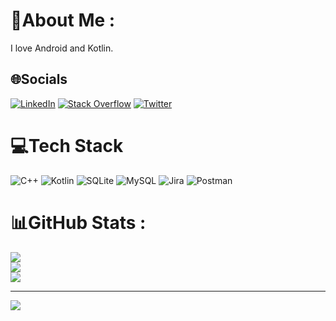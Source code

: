 # 💫About Me :
I love Android and Kotlin.

## 🌐Socials
[![LinkedIn](https://img.shields.io/badge/LinkedIn-%230077B5.svg?logo=linkedin&logoColor=white)](https://linkedin.com/in/https://www.linkedin.com/in/hesamnaderi/) [![Stack Overflow](https://img.shields.io/badge/-Stackoverflow-FE7A16?logo=stack-overflow&logoColor=white)](https://stackoverflow.com/users/18179280) [![Twitter](https://img.shields.io/badge/Twitter-%231DA1F2.svg?logo=Twitter&logoColor=white)](https://twitter.com/https://twitter.com/hesam_naderi) 

# 💻Tech Stack
![C++](https://img.shields.io/badge/c++-%2300599C.svg?style=for-the-badge&logo=c%2B%2B&logoColor=white) ![Kotlin](https://img.shields.io/badge/kotlin-%230095D5.svg?style=for-the-badge&logo=kotlin&logoColor=white) ![SQLite](https://img.shields.io/badge/sqlite-%2307405e.svg?style=for-the-badge&logo=sqlite&logoColor=white) ![MySQL](https://img.shields.io/badge/mysql-%2300f.svg?style=for-the-badge&logo=mysql&logoColor=white) ![Jira](https://img.shields.io/badge/jira-%230A0FFF.svg?style=for-the-badge&logo=jira&logoColor=white) ![Postman](https://img.shields.io/badge/Postman-FF6C37?style=for-the-badge&logo=postman&logoColor=white)
# 📊GitHub Stats :
![](https://github-readme-stats.vercel.app/api?username=hesamkotlin&theme=radical&hide_border=false&include_all_commits=false&count_private=false)<br/>
![](https://github-readme-streak-stats.herokuapp.com/?user=hesamkotlin&theme=radical&hide_border=false)<br/>
![](https://github-readme-stats.vercel.app/api/top-langs/?username=hesamkotlin&theme=radical&hide_border=false&include_all_commits=false&count_private=false&layout=compact)

---
[![](https://visitcount.itsvg.in/api?id=hesamkotlin&icon=0&color=0)](https://visitcount.itsvg.in)
